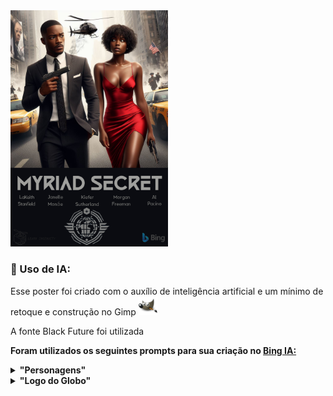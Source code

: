 <img src="poster.png" width="50%">

### :robot: Uso de IA:

Esse poster foi criado com o auxílio de inteligência artificial e um mínimo de 
retoque e construção no Gimp [<img src="../../assets/icons/gimp.svg" width="30" height="30" title="Gimp" alt="Logo do Gimp" />](https://www.gimp.org/)

A fonte Black Future foi utilizada


__Foram utilizados os seguintes prompts para sua criação no [Bing IA:](https://www.bing.com/images/create/)__


<details>
  <summary><b>"Personagens" </b></summary>
<i>"Personagem parecido com LaKeith Stanfield de cabelos curtos em terno chumbo bem cortado e elegante de corpo inteiro segurando uma pistola e andando para frente da camera ao lado porem um pouco mais ao fundo personagem parecida com Janele Monae em um vestido sexy vermelho olhando para o lado com expressao preocupada enquanto ao fundo taxis em uma rua movimentada de nova yorque enquanto helicopteros de policia sobrevoan a cena realista com uma aparencia de cartaz de filme de acao"<b>(sic)</b></i>
</details>

<details>
  <summary><b>"Logo do Globo" </b></summary>
<i>"logo de agencia governamental cores chapadas branco e cinza um globo do mundo sem continentes e acima dele um losango com asas futuristas simplificadas em volta do globo"<b>(sic)</b></i>
</details>